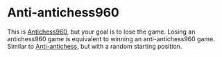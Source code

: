 # Anti-antichess960

This is [Antichess960](https://liantichess.herokuapp.com/variants/antichess960), but your goal is to lose the game. Losing an antichess960 game is equivalent to winning an anti-antichess960 game. Similar to [Anti-antichess](https://liantichess.herokuapp.com/variants/anti_antichess), but with a random starting position.